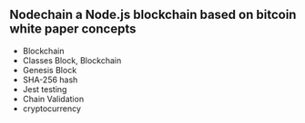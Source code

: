 ## Nodechain a Node.js blockchain based on bitcoin white paper concepts

- Blockchain
- Classes Block, Blockchain  
- Genesis Block
- SHA-256 hash
- Jest testing
- Chain Validation
- cryptocurrency

